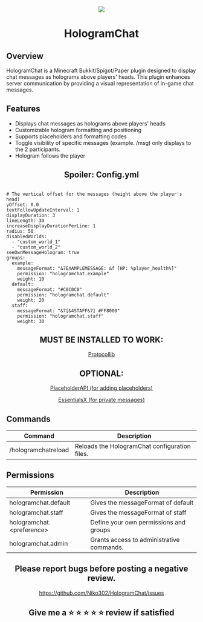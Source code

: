 <div align="center">
    <img src="https://i.imgur.com/gICAaX6.gif">
    <h1>HologramChat</h1>
</div>

<h2>Overview</h2>
<p>HologramChat is a Minecraft Bukkit/Spigot/Paper plugin designed to display chat messages as holograms above players' heads. This plugin enhances server communication by providing a visual representation of in-game chat messages.</p>

<h2>Features</h2>
<ul>
    <li>Displays chat messages as holograms above players' heads</li>
    <li>Customizable hologram formatting and positioning</li>
    <li>Supports placeholders and formatting codes</li>
    <li>Toggle visibility of specific messages (example. /msg) only displays to the 2 participants.</li>
    <li>Hologram follows the player</li>
</ul>

<div align="center">
    <h2>Spoiler: Config.yml</h2>
</div>

<pre><code class="yaml">
# The vertical offset for the messages (height above the player's head)
yOffset: 0.0
textFollowUpdateInterval: 1
displayDuration: 3
lineLength: 30
increaseDisplayDurationPerLine: 1
radius: 50
disabledWorlds:
  - "custom_world_1"
  - "custom_world_2"
seeOwnMessageHologram: true
groups:
  example:
    messageFormat: "&7EXAMPLEMESSAGE: &f<message> [HP: %player_health%]"
    permission: "hologramchat.example"
    weight: 10
  default:
    messageFormat: "#C0C0C0<message>"
    permission: "hologramchat.default"
    weight: 20
  staff:
    messageFormat: "&7[&4STAFF&7] #FF8000<message>"
    permission: "hologramchat.staff"
    weight: 30
</code></pre>

<div align="center">
    <h2>MUST BE INSTALLED TO WORK:</h2>
    <p><a href="https://www.spigotmc.org/resources/protocollib.1997/">Protocollib</a></p>
    <h2>OPTIONAL:</h2>
    <p><a href="https://www.spigotmc.org/resources/placeholderapi.6245/">PlaceholderAPI (for adding placeholders)</a></p>
    <p><a href="https://essentialsx.net/downloads.html">EssentialsX (for private messages)</a></p>
</div>

<h2>Commands</h2>
<table>
    <thead>
        <tr>
            <th>Command</th>
            <th>Description</th>
        </tr>
    </thead>
    <tbody>
        <tr>
            <td>/hologramchatreload</td>
            <td>Reloads the HologramChat configuration files.</td>
        </tr>
    </tbody>
</table>

<h2>Permissions</h2>
<table>
    <thead>
        <tr>
            <th>Permission</th>
            <th>Description</th>
        </tr>
    </thead>
    <tbody>
        <tr>
            <td>hologramchat.default</td>
            <td>Gives the messageFormat of default</td>
        </tr>
        <tr>
            <td>hologramchat.staff</td>
            <td>Gives the messageFormat of staff</td>
        </tr>
        <tr>
            <td>hologramchat.&lt;preference&gt;</td>
            <td>Define your own permissions and groups</td>
        </tr>
        <tr>
            <td>hologramchat.admin</td>
            <td>Grants access to administrative commands.</td>
        </tr>
    </tbody>
</table>

<div align="center">
    <h2>Please report bugs before posting a negative review.</h2>
    <p><a href="https://github.com/Niko302/HologramChat/issues">https://github.com/Niko302/HologramChat/issues</a></p>
    <h2>Give me a ⭐ ⭐ ⭐ ⭐ ⭐ review if satisfied</h2>
</div>
